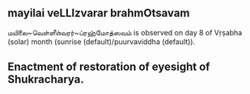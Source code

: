 ## mayilai veLLIzvarar brahmOtsavam

மயிலை~வெள்ளீஶ்வரர்~ப்ரஹ்மோத்ஸவம் is observed on day 8 of Vṛṣabha (solar) month (sunrise (default)/puurvaviddha (default)).

Enactment of restoration of eyesight of Shukracharya.
---
